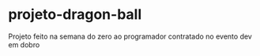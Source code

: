 # projeto-dragon-ball
Projeto feito na semana do zero ao programador contratado no evento dev em dobro
